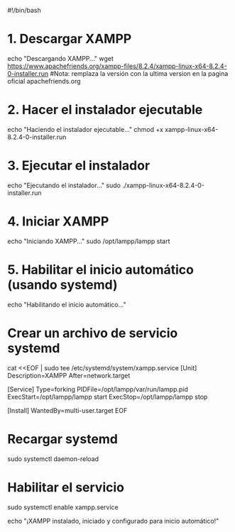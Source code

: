 #!/bin/bash

# 1. Descargar XAMPP
echo "Descargando XAMPP..."
wget https://www.apachefriends.org/xampp-files/8.2.4/xampp-linux-x64-8.2.4-0-installer.run
#Nota: remplaza la versión con la ultima version en la pagina oficial apachefriends.org

# 2. Hacer el instalador ejecutable
echo "Haciendo el instalador ejecutable..."
chmod +x xampp-linux-x64-8.2.4-0-installer.run

# 3. Ejecutar el instalador
echo "Ejecutando el instalador..."
sudo ./xampp-linux-x64-8.2.4-0-installer.run

# 4. Iniciar XAMPP
echo "Iniciando XAMPP..."
sudo /opt/lampp/lampp start

# 5. Habilitar el inicio automático (usando systemd)
echo "Habilitando el inicio automático..."

# Crear un archivo de servicio systemd
cat <<EOF | sudo tee /etc/systemd/system/xampp.service
[Unit]
Description=XAMPP
After=network.target

[Service]
Type=forking
PIDFile=/opt/lampp/var/run/lampp.pid
ExecStart=/opt/lampp/lampp start
ExecStop=/opt/lampp/lampp stop

[Install]
WantedBy=multi-user.target
EOF

# Recargar systemd
sudo systemctl daemon-reload

# Habilitar el servicio
sudo systemctl enable xampp.service

echo "¡XAMPP instalado, iniciado y configurado para inicio automático!"

